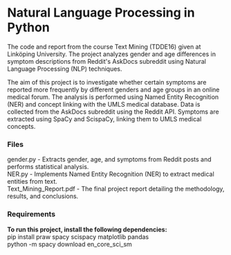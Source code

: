 # Natural Language Processing in Python

The code and report from the course Text Mining (TDDE16) given at Linköping University. The project analyzes gender and age differences in symptom descriptions from Reddit's AskDocs subreddit using Natural Language Processing (NLP) techniques.

The aim of this project is to investigate whether certain symptoms are reported more frequently by different genders and age groups in an online medical forum. The analysis is performed using Named Entity Recognition (NER) and concept linking with the UMLS medical database. Data is collected from the AskDocs subreddit using the Reddit API. Symptoms are extracted using SpaCy and ScispaCy, linking them to UMLS medical concepts.

### Files
gender.py - Extracts gender, age, and symptoms from Reddit posts and performs statistical analysis.  
NER.py - Implements Named Entity Recognition (NER) to extract medical entities from text.  
Text_Mining_Report.pdf - The final project report detailing the methodology, results, and conclusions.  

### Requirements

**To run this project, install the following dependencies:**  
pip install praw spacy scispacy matplotlib pandas  
python -m spacy download en_core_sci_sm


